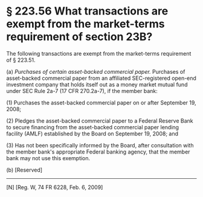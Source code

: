 # § 223.56   What transactions are exempt from the market-terms requirement of section 23B?

The following transactions are exempt from the market-terms requirement of § 223.51.


(a) *Purchases of certain asset-backed commercial paper.* Purchases of asset-backed commercial paper from an affiliated SEC-registered open-end investment company that holds itself out as a money market mutual fund under SEC Rule 2a-7 (17 CFR 270.2a-7), if the member bank:


(1) Purchases the asset-backed commercial paper on or after September 19, 2008;


(2) Pledges the asset-backed commercial paper to a Federal Reserve Bank to secure financing from the asset-backed commercial paper lending facility (AMLF) established by the Board on September 19, 2008; and


(3) Has not been specifically informed by the Board, after consultation with the member bank's appropriate Federal banking agency, that the member bank may not use this exemption.


(b) [Reserved]



---

[N] [Reg. W, 74 FR 6228, Feb. 6, 2009]




